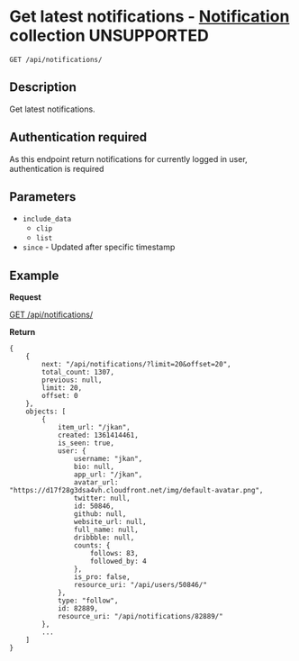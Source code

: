# Get latest notifications - [Notification](https://github.com/kippt/api-documentation/blob/master/objects/notification.md) collection **UNSUPPORTED**

    GET /api/notifications/

## Description

Get latest notifications.

## Authentication required

As this endpoint return notifications for currently logged in user, authentication is required

## Parameters

- <code>include_data</code>
    - <code>clip</code>
    - <code>list</code>
- <code>since</code> - Updated after specific timestamp

## Example
**Request**

[GET /api/notifications/](https://grandcentral.kippt.com/api/notifications/)

**Return**

    {
        {
            next: "/api/notifications/?limit=20&offset=20",
            total_count: 1307,
            previous: null,
            limit: 20,
            offset: 0
        },
        objects: [
            {
                item_url: "/jkan",
                created: 1361414461,
                is_seen: true,
                user: {
                    username: "jkan",
                    bio: null,
                    app_url: "/jkan",
                    avatar_url: "https://d17f28g3dsa4vh.cloudfront.net/img/default-avatar.png",
                    twitter: null,
                    id: 50846,
                    github: null,
                    website_url: null,
                    full_name: null,
                    dribbble: null,
                    counts: {
                        follows: 83,
                        followed_by: 4
                    },
                    is_pro: false,
                    resource_uri: "/api/users/50846/"
                },
                type: "follow",
                id: 82889,
                resource_uri: "/api/notifications/82889/"
            },
            ...
        ]
    }